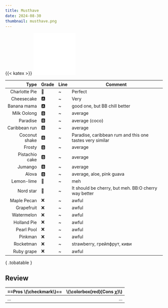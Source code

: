 ```yaml
---
title: Musthave
date: 2024-08-30
thumbnail: musthave.png
---
```

{{< katex >}}
![tobacco mh](musthave.png)

|           Type | Grade | Line | Comment                                                  |
| -------------: | ----- | ---- | -------------------------------------------------------- |
|  Charlotte Pie | 👑     | ~    | Perfect                                                  |
|     Cheesecake | 🅰️     | ~    | Very                                                     |
|    Banana mama | 🅰️     | ~    | good one, but BB chill better                            |
|    Milk Oolong | 🅱️     | ~    | average                                                  |
|       Paradise | 🅱️     | ~    | average (coco)                                           |
|  Caribbean run | 🅱️     | ~    | average                                                  |
|  Coconut shake | 🅱️     | ~    | Paradise, caribbean rum and this one tastes very similar |
|         Frosty | 🅱️     | ~    | average                                                  |
| Pistachio cake | 🅱️     | ~    | average                                                  |
|        Jumango | 🅱️     | ~    | average                                                  |
|          Alova | 🅱️     | ~    | average, aloe, pink guava                                |
|     Lemon-lime | 🍋     | ~    | meh                                                      |
|      Nord star | 🍋     | ~    | It should be cherry, but meh. BB:O cherry way better     |
|    Maple Pecan | ❌     | ~    | awful                                                    |
|     Grapefruit | ❌     | ~    | awful                                                    |
|     Watermelon | ❌     | ~    | awful                                                    |
|    Holland Pie | ❌     | ~    | awful                                                    |
|     Pearl Pool | ❌     | ~    | awful                                                    |
|        Pinkman | ❌     | ~    | awful                                                    |
|      Rocketman | ❌     | ~    | strawberry, грейпфрут, киви                              |
|     Ruby grape | ❌     | ~    | awful                                                    |
{ .tobatable }

## Review

| ==Pros \\(\checkmark\\)== | \\(\colorbox{red}{Cons $\chi$}\\) |
| :------------------------ | --------------------------------: |
| ...                       |                               ... |
